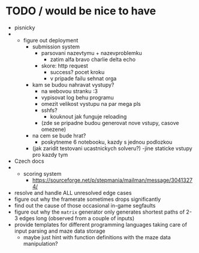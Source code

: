 # TODO / would be nice to have

- pisnicky
- * figure out deployment
    - submission system
        - parsovani nazevtymu + nazevproblemku
            - zatim alfa bravo charlie delta echo
        - skore: http request
            - success? pocet kroku
            - v pripade failu sehnat orga
    - kam se budou nahravat vystupy?
        - na webovou stranku :3
        - vypisovat log behu programu
        - omezit velikost vystupu na par mega pls
        - sshfs?
            - kouknout jak funguje reloading
        - (zde se pripadne budou generovat nove vstupy, casove omezene)
    - na cem se bude hrat?
        - poskytneme 6 notebooku, kazdy s jednou podlozkou
    - (jak zaridit testovani ucastnickych solveru?)
    -jine staticke vstupy pro kazdy tym
- Czech docs
- * scoring system
    - https://sourceforge.net/p/stepmania/mailman/message/30413274/
- resolve and handle ALL unresolved edge cases
- figure out why the framerate sometimes drops significantly
- find out the cause of those occasional in-game segfaults
- figure out why the `matrix` generator only generates shortest paths of 2-3 edges long (observed from a couple of inputs)
- provide templates for different programming languages taking care of input parsing and maze data storage
  - maybe just hint with function definitions with the maze data manipulation?
